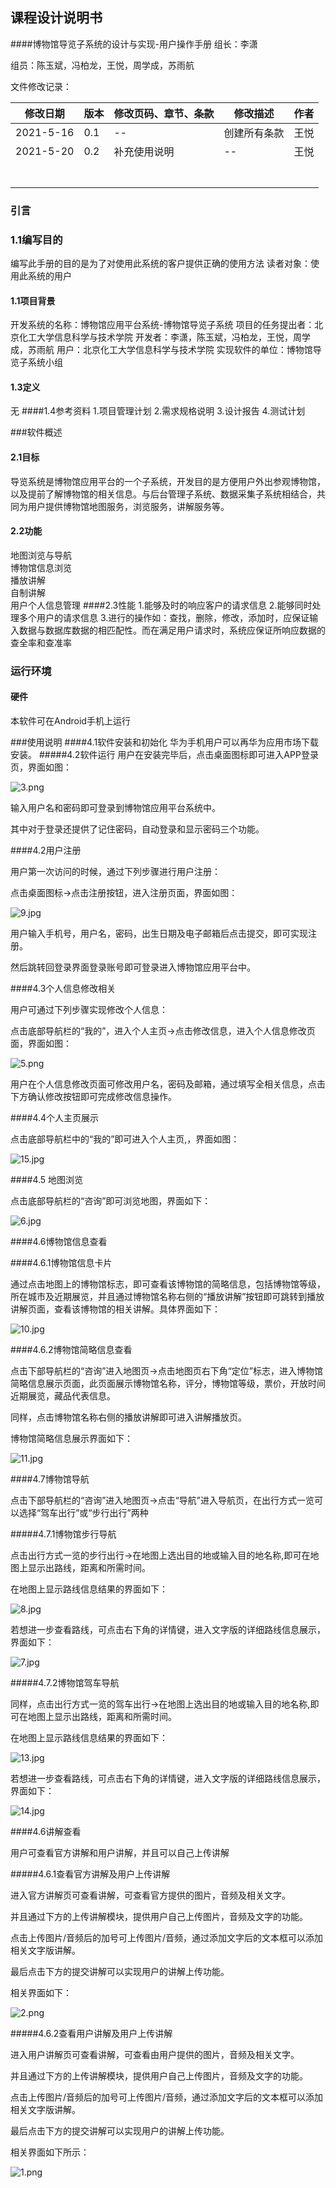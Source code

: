 ## 课程设计说明书

####博物馆导览子系统的设计与实现-用户操作手册
组长：李潇

组员：陈玉斌，冯柏龙，王悦，周学成，苏雨航

文件修改记录：

| 修改日期 | 版本 | 修改页码、章节、条款 | 修改描述 | 作者 |
| -------- | ---- | -------------------- | -------- | ---- |
|2021-5-16  |  0.1 |    --                |创建所有条款|王悦  |
|2021-5-20    | 0.2     |    补充使用说明             |    --      |  王悦    |
|          |      |                      |          |      |
|          |      |                      |          |      |
|          |      |                      |          |      |
|          |      |                      |          |      |
|          |      |                      |          |      |
|          |      |                      |          |      |
|          |      |                      |          |      |


### 引言

### 1.1编写目的
编写此手册的目的是为了对使用此系统的客户提供正确的使用方法
读者对象：使用此系统的用户

#### 1.1项目背景
开发系统的名称：博物馆应用平台系统-博物馆导览子系统
项目的任务提出者：北京化工大学信息科学与技术学院
开发者：李潇，陈玉斌，冯柏龙，王悦，周学成，苏雨航
用户：北京化工大学信息科学与技术学院
实现软件的单位：博物馆导览子系统小组

#### 1.3定义
无
####1.4参考资料
1.项目管理计划
2.需求规格说明
3.设计报告
4.测试计划

###软件概述

#### 	2.1目标
导览系统是博物馆应用平台的一个子系统，开发目的是方便用户外出参观博物馆，以及提前了解博物馆的相关信息。与后台管理子系统、数据采集子系统相结合，共同为用户提供博物馆地图服务，浏览服务，讲解服务等。

#### 	2.2功能
地图浏览与导航  
博物馆信息浏览  
播放讲解  
自制讲解  
用户个人信息管理
####2.3性能
1.能够及时的响应客户的请求信息
2.能够同时处理多个用户的请求信息
3.进行的操作如：查找，删除，修改，添加时，应保证输入数据与数据库数据的相匹配性。而在满足用户请求时，系统应保证所响应数据的查全率和查准率

### 运行环境

#### 硬件

本软件可在Android手机上运行


###使用说明
####4.1软件安装和初始化
华为手机用户可以再华为应用市场下载安装。
#####4.2软件运行
用户在安装完毕后，点击桌面图标即可进入APP登录页，界面如图：

![3.png](https://i.loli.net/2021/05/20/Kov7gTZAHCypJMS.png)

输入用户名和密码即可登录到博物馆应用平台系统中。

其中对于登录还提供了记住密码，自动登录和显示密码三个功能。


####4.2用户注册

用户第一次访问的时候，通过下列步骤进行用户注册：

点击桌面图标->点击注册按钮，进入注册页面，界面如图：

![9.jpg](https://i.loli.net/2021/05/20/etiVzq4KRh7GZ5j.jpg)

用户输入手机号，用户名，密码，出生日期及电子邮箱后点击提交，即可实现注册。

然后跳转回登录界面登录账号即可登录进入博物馆应用平台中。

####4.3个人信息修改相关

用户可通过下列步骤实现修改个人信息：

点击底部导航栏的“我的”，进入个人主页->点击修改信息，进入个人信息修改页面，界面如图：

![5.png](https://i.loli.net/2021/05/20/xKrFA4TU2sMdWm6.png)

用户在个人信息修改页面可修改用户名，密码及邮箱，通过填写全相关信息，点击下方确认修改按钮即可完成修改信息操作。

####4.4个人主页展示

点击底部导航栏中的“我的”即可进入个人主页,，界面如图：

![15.jpg](https://i.loli.net/2021/05/20/tIQ9nEfk4MT85Jx.jpg)

####4.5 地图浏览

点击底部导航栏的“咨询”即可浏览地图，界面如下：

![6.jpg](https://i.loli.net/2021/05/20/ArswQYi7uk9TnX1.jpg)

####4.6博物馆信息查看

####4.6.1博物馆信息卡片

通过点击地图上的博物馆标志，即可查看该博物馆的简略信息，包括博物馆等级，所在城市及近期展览，并且通过博物馆名称右侧的“播放讲解”按钮即可跳转到播放讲解页面，查看该博物馆的相关讲解。具体界面如下：

![10.jpg](https://i.loli.net/2021/05/20/xUN2D4kKPlehQjG.jpg)

####4.6.2博物馆简略信息查看

点击下部导航栏的“咨询”进入地图页->点击地图页右下角“定位”标志，进入博物馆简略信息展示页面，此页面展示博物馆名称，评分，博物馆等级，票价，开放时间近期展览，藏品代表信息。

同样，点击博物馆名称右侧的播放讲解即可进入讲解播放页。

博物馆简略信息展示界面如下：

![11.jpg](https://i.loli.net/2021/05/20/ldus71WcgerVXoy.jpg)

####4.7博物馆导航

点击下部导航栏的“咨询”进入地图页->点击“导航”进入导航页，在出行方式一览可以选择“驾车出行”或“步行出行”两种

#####4.7.1博物馆步行导航

点击出行方式一览的步行出行->在地图上选出目的地或输入目的地名称,即可在地图上显示出路线，距离和所需时间。

在地图上显示路线信息结果的界面如下：

![8.jpg](https://i.loli.net/2021/05/20/sDWTmc7PnJFhwfg.jpg)

若想进一步查看路线，可点击右下角的详情键，进入文字版的详细路线信息展示，界面如下：

![7.jpg](https://i.loli.net/2021/05/20/N6UYdrEZblqQIAD.jpg)


#####4.7.2博物馆驾车导航

同样，点击出行方式一览的驾车出行->在地图上选出目的地或输入目的地名称,即可在地图上显示出路线，距离和所需时间。

在地图上显示路线信息结果的界面如下：

![13.jpg](https://i.loli.net/2021/05/20/KUHIu6q2vRLicZO.jpg)

若想进一步查看路线，可点击右下角的详情键，进入文字版的详细路线信息展示，界面如下：

![14.jpg](https://i.loli.net/2021/05/20/SDYf5dgezAuNT1o.jpg)

####4.6讲解查看

用户可查看官方讲解和用户讲解，并且可以自己上传讲解

#####4.6.1查看官方讲解及用户上传讲解

进入官方讲解页可查看讲解，可查看官方提供的图片，音频及相关文字。

并且通过下方的上传讲解模块，提供用户自己上传图片，音频及文字的功能。

点击上传图片/音频后的加号可上传图片/音频，通过添加文字后的文本框可以添加相关文字版讲解。

最后点击下方的提交讲解可以实现用户的讲解上传功能。

相关界面如下：

![2.png](https://i.loli.net/2021/05/20/Mbq8LUAwKGJdf2N.png)

#####4.6.2查看用户讲解及用户上传讲解

进入用户讲解页可查看讲解，可查看由用户提供的图片，音频及相关文字。

并且通过下方的上传讲解模块，提供用户自己上传图片，音频及文字的功能。

点击上传图片/音频后的加号可上传图片/音频，通过添加文字后的文本框可以添加相关文字版讲解。

最后点击下方的提交讲解可以实现用户的讲解上传功能。

相关界面如下所示：

![1.png](https://i.loli.net/2021/05/20/TB8H9fYDR6akdzE.png)


